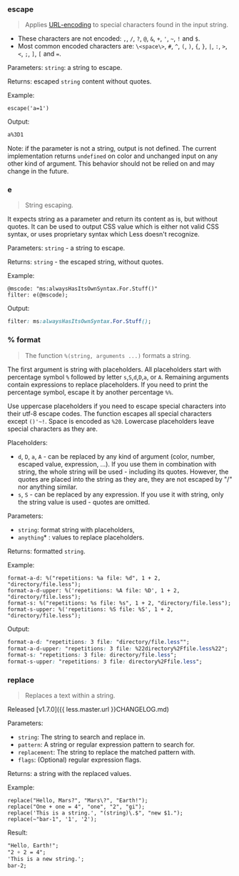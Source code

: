 ### escape

> Applies [URL-encoding](http://en.wikipedia.org/wiki/Percent-encoding) to special characters found in the input string.

* These characters are not encoded: `,`, `/`, `?`, `@`, `&`, `+`, `'`, `~`, `!` and `$`.
* Most common encoded characters are: `\<space\>`, `#`, `^`, `(`, `)`, `{`, `}`, `|`, `:`, `>`, `<`, `;`, `]`, `[` and `=`.

Parameters: `string`: a string to escape.

Returns: escaped `string` content without quotes.

Example:

```less
escape('a=1')
```

Output:

```css
a%3D1
```

Note: if the parameter is not a string, output is not defined. The current implementation returns `undefined` on color and unchanged input on any other kind of argument. This behavior should not be relied on and may change in the future.


### e

> String escaping.

It expects string as a parameter and return its content as is, but without quotes. It can be used to output CSS value which is either not valid CSS syntax, or uses proprietary syntax which Less doesn't recognize.

Parameters: `string` - a string to escape.

Returns: `string` - the escaped string, without quotes.

Example:

```less
@mscode: "ms:alwaysHasItsOwnSyntax.For.Stuff()" 
filter: e(@mscode);
```

Output:

```css
filter: ms:alwaysHasItsOwnSyntax.For.Stuff();
```


### % format

> The function `%(string, arguments ...)` formats a string.

The first argument is string with placeholders. All placeholders start with percentage symbol `%` followed by letter `s`,`S`,`d`,`D`,`a`, or `A`. Remaining arguments contain expressions to replace placeholders. If you need to print the percentage symbol, escape it by another percentage `%%`.

Use uppercase placeholders if you need to escape special characters into their utf-8 escape codes.
The function escapes all special characters except `()'~!`. Space is encoded as `%20`. Lowercase placeholders leave special characters as they are.

Placeholders:
* `d`, `D`, `a`, `A` - can be replaced by any kind of argument (color, number, escaped value, expression, ...). If you use them in combination with string, the whole string will be used - including its quotes. However, the quotes are placed into the string as they are, they are not escaped by "/" nor anything similar.
* `s`, `S` - can be replaced by any expression. If you use it with string, only the string value is used - quotes are omitted.

Parameters:

* `string`: format string with placeholders,
* `anything`* : values to replace placeholders.

Returns: formatted `string`.

Example:

```less
format-a-d: %("repetitions: %a file: %d", 1 + 2, "directory/file.less");
format-a-d-upper: %('repetitions: %A file: %D', 1 + 2, "directory/file.less");
format-s: %("repetitions: %s file: %s", 1 + 2, "directory/file.less");
format-s-upper: %('repetitions: %S file: %S', 1 + 2, "directory/file.less");
```
Output:

```css
format-a-d: "repetitions: 3 file: "directory/file.less"";
format-a-d-upper: "repetitions: 3 file: %22directory%2Ffile.less%22";
format-s: "repetitions: 3 file: directory/file.less";
format-s-upper: "repetitions: 3 file: directory%2Ffile.less";
```


### replace

> Replaces a text within a string.

Released [v1.7.0]({{ less.master.url }}CHANGELOG.md)

Parameters:

* `string`: The string to search and replace in.
* `pattern`: A string or regular expression pattern to search for.
* `replacement`: The string to replace the matched pattern with.
* `flags`: (Optional) regular expression flags.

Returns: a string with the replaced values.

Example:

```less
replace("Hello, Mars?", "Mars\?", "Earth!");
replace("One + one = 4", "one", "2", "gi");
replace('This is a string.', "(string)\.$", "new $1.");
replace(~"bar-1", '1', '2');
```
Result:

```css
"Hello, Earth!";
"2 + 2 = 4";
'This is a new string.';
bar-2;
```
